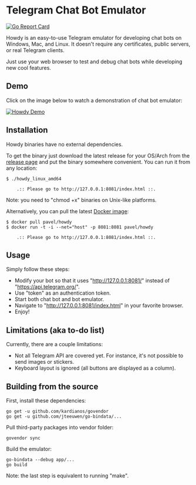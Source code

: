 Telegram Chat Bot Emulator
==========================

[![Go Report Card](https://goreportcard.com/badge/github.com/pavel-paulau/howdy)](https://goreportcard.com/report/github.com/pavel-paulau/howdy)

Howdy is an easy-to-use Telegram emulator for developing chat bots on Windows, Mac, and Linux. It doesn't require any certificates, public servers, or real Telegram clients.

Just use your web browser to test and debug chat bots while developing new cool features.

Demo
----

Click on the image below to watch a demonstration of chat bot emulator:

[![Howdy Demo](http://i.imgur.com/yXufef8.png)](http://www.youtube.com/watch?v=nVvvGp0HtbQ)

Installation
------------

Howdy binaries have no external dependencies.

To get the binary just download the latest release for your OS/Arch from the [release page](https://github.com/pavel-paulau/howdy/releases) and put the binary somewhere convenient. You can run it from any location:

```
$ ./howdy_linux_amd64 

	.:: Please go to http://127.0.0.1:8081/index.html ::.
```

Note: you need to "chmod +x" binaries on Unix-like platforms.

Alternatively, you can pull the latest [Docker image](https://hub.docker.com/r/pavel/howdy/):

```
$ docker pull pavel/howdy
$ docker run -t -i --net="host" -p 8081:8081 pavel/howdy

	.:: Please go to http://127.0.0.1:8081/index.html ::.
```

Usage
-----

Simply follow these steps:
* Modify your bot so that it uses "http://127.0.0.1:8081/" instead of "https://api.telegram.org/".
* Use "token" as an authentication token.
* Start both chat bot and bot emulator.
* Navigate to "http://127.0.0.1:8081/index.html" in your favorite browser.
* Enjoy!

Limitations (aka to-do list)
---------------------------

Currently, there are a couple limitations:
* Not all Telegram API are covered yet. For instance, it's not possible to send images or stickers.
* Keyboard layout is ignored (all buttons are displayed as a column).

Building from the source
------------------------

First, install these dependencies:

```
go get -u github.com/kardianos/govendor
go get -u github.com/jteeuwen/go-bindata/...
```

Pull third-party packages into vendor folder:

```
govendor sync
```

Build the emulator:

```
go-bindata --debug app/...
go build
```

Note: the last step is equivalent to running "make".
